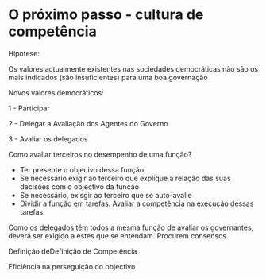 # O próximo passo - cultura de competência

Hipotese:

Os valores actualmente existentes nas sociedades democráticas não são os mais indicados (são insuficientes) para uma boa governação

Novos valores democráticos:

1 - Participar

2 - Delegar a Avaliação dos Agentes do Governo

3 - Avaliar os delegados


Como avaliar terceiros no desempenho de uma função?

- Ter presente o objecivo dessa função
- Se necessário exigir ao terceiro que explique a relação das suas decisões com o objectivo da função
- Se necessário, exisgir ao terceiro que se auto-avalie
- Dividir a função em tarefas. Avaliar a competência na execução dessas tarefas

Como os delegados têm todos a mesma função de avaliar os governantes, deverá ser exigido a estes que se entendam. Procurem consensos.

Definição deDefinição de Competência

Eficiência na perseguição do objectivo


